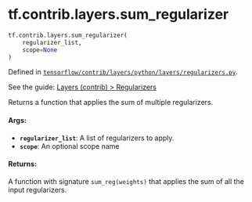 <div itemscope itemtype="http://developers.google.com/ReferenceObject">
<meta itemprop="name" content="tf.contrib.layers.sum_regularizer" />
</div>

# tf.contrib.layers.sum_regularizer

``` python
tf.contrib.layers.sum_regularizer(
    regularizer_list,
    scope=None
)
```



Defined in [`tensorflow/contrib/layers/python/layers/regularizers.py`](https://www.tensorflow.org/code/tensorflow/contrib/layers/python/layers/regularizers.py).

See the guide: [Layers (contrib) > Regularizers](../../../../../api_guides/python/contrib.layers.md#Regularizers)

Returns a function that applies the sum of multiple regularizers.

#### Args:

* <b>`regularizer_list`</b>: A list of regularizers to apply.
* <b>`scope`</b>: An optional scope name


#### Returns:

A function with signature `sum_reg(weights)` that applies the
sum of all the input regularizers.